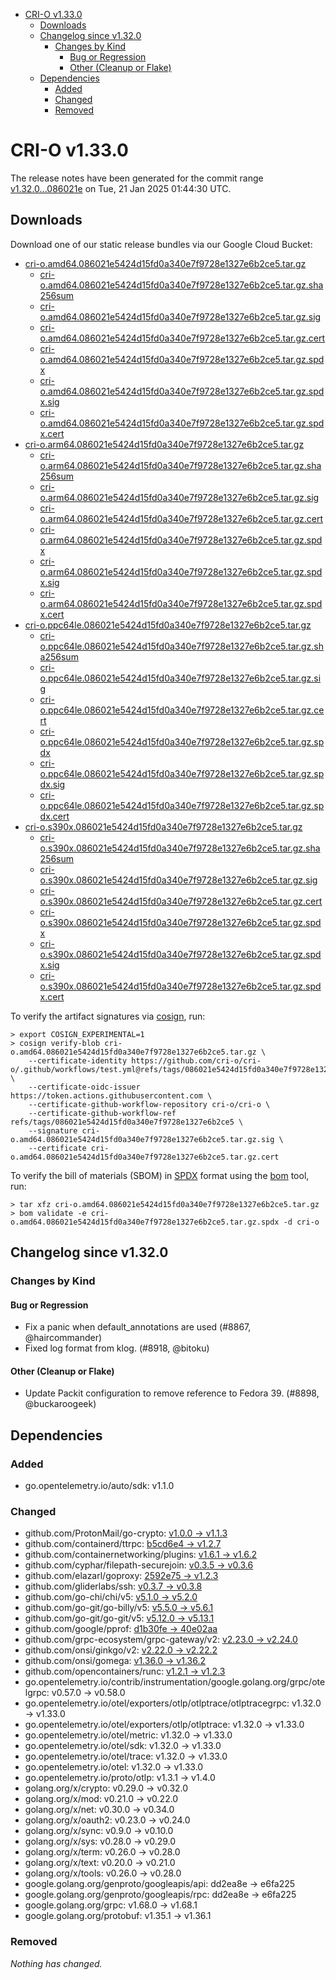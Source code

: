 - [CRI-O v1.33.0](#cri-o-v1330)
  - [Downloads](#downloads)
  - [Changelog since v1.32.0](#changelog-since-v1320)
    - [Changes by Kind](#changes-by-kind)
      - [Bug or Regression](#bug-or-regression)
      - [Other (Cleanup or Flake)](#other-cleanup-or-flake)
  - [Dependencies](#dependencies)
    - [Added](#added)
    - [Changed](#changed)
    - [Removed](#removed)

# CRI-O v1.33.0

The release notes have been generated for the commit range
[v1.32.0...086021e](https://github.com/cri-o/cri-o/compare/v1.32.0...v1.33.0) on Tue, 21 Jan 2025 01:44:30 UTC.

## Downloads

Download one of our static release bundles via our Google Cloud Bucket:

- [cri-o.amd64.086021e5424d15fd0a340e7f9728e1327e6b2ce5.tar.gz](https://storage.googleapis.com/cri-o/artifacts/cri-o.amd64.086021e5424d15fd0a340e7f9728e1327e6b2ce5.tar.gz)
  - [cri-o.amd64.086021e5424d15fd0a340e7f9728e1327e6b2ce5.tar.gz.sha256sum](https://storage.googleapis.com/cri-o/artifacts/cri-o.amd64.086021e5424d15fd0a340e7f9728e1327e6b2ce5.tar.gz.sha256sum)
  - [cri-o.amd64.086021e5424d15fd0a340e7f9728e1327e6b2ce5.tar.gz.sig](https://storage.googleapis.com/cri-o/artifacts/cri-o.amd64.086021e5424d15fd0a340e7f9728e1327e6b2ce5.tar.gz.sig)
  - [cri-o.amd64.086021e5424d15fd0a340e7f9728e1327e6b2ce5.tar.gz.cert](https://storage.googleapis.com/cri-o/artifacts/cri-o.amd64.086021e5424d15fd0a340e7f9728e1327e6b2ce5.tar.gz.cert)
  - [cri-o.amd64.086021e5424d15fd0a340e7f9728e1327e6b2ce5.tar.gz.spdx](https://storage.googleapis.com/cri-o/artifacts/cri-o.amd64.086021e5424d15fd0a340e7f9728e1327e6b2ce5.tar.gz.spdx)
  - [cri-o.amd64.086021e5424d15fd0a340e7f9728e1327e6b2ce5.tar.gz.spdx.sig](https://storage.googleapis.com/cri-o/artifacts/cri-o.amd64.086021e5424d15fd0a340e7f9728e1327e6b2ce5.tar.gz.spdx.sig)
  - [cri-o.amd64.086021e5424d15fd0a340e7f9728e1327e6b2ce5.tar.gz.spdx.cert](https://storage.googleapis.com/cri-o/artifacts/cri-o.amd64.086021e5424d15fd0a340e7f9728e1327e6b2ce5.tar.gz.spdx.cert)
- [cri-o.arm64.086021e5424d15fd0a340e7f9728e1327e6b2ce5.tar.gz](https://storage.googleapis.com/cri-o/artifacts/cri-o.arm64.086021e5424d15fd0a340e7f9728e1327e6b2ce5.tar.gz)
  - [cri-o.arm64.086021e5424d15fd0a340e7f9728e1327e6b2ce5.tar.gz.sha256sum](https://storage.googleapis.com/cri-o/artifacts/cri-o.arm64.086021e5424d15fd0a340e7f9728e1327e6b2ce5.tar.gz.sha256sum)
  - [cri-o.arm64.086021e5424d15fd0a340e7f9728e1327e6b2ce5.tar.gz.sig](https://storage.googleapis.com/cri-o/artifacts/cri-o.arm64.086021e5424d15fd0a340e7f9728e1327e6b2ce5.tar.gz.sig)
  - [cri-o.arm64.086021e5424d15fd0a340e7f9728e1327e6b2ce5.tar.gz.cert](https://storage.googleapis.com/cri-o/artifacts/cri-o.arm64.086021e5424d15fd0a340e7f9728e1327e6b2ce5.tar.gz.cert)
  - [cri-o.arm64.086021e5424d15fd0a340e7f9728e1327e6b2ce5.tar.gz.spdx](https://storage.googleapis.com/cri-o/artifacts/cri-o.arm64.086021e5424d15fd0a340e7f9728e1327e6b2ce5.tar.gz.spdx)
  - [cri-o.arm64.086021e5424d15fd0a340e7f9728e1327e6b2ce5.tar.gz.spdx.sig](https://storage.googleapis.com/cri-o/artifacts/cri-o.arm64.086021e5424d15fd0a340e7f9728e1327e6b2ce5.tar.gz.spdx.sig)
  - [cri-o.arm64.086021e5424d15fd0a340e7f9728e1327e6b2ce5.tar.gz.spdx.cert](https://storage.googleapis.com/cri-o/artifacts/cri-o.arm64.086021e5424d15fd0a340e7f9728e1327e6b2ce5.tar.gz.spdx.cert)
- [cri-o.ppc64le.086021e5424d15fd0a340e7f9728e1327e6b2ce5.tar.gz](https://storage.googleapis.com/cri-o/artifacts/cri-o.ppc64le.086021e5424d15fd0a340e7f9728e1327e6b2ce5.tar.gz)
  - [cri-o.ppc64le.086021e5424d15fd0a340e7f9728e1327e6b2ce5.tar.gz.sha256sum](https://storage.googleapis.com/cri-o/artifacts/cri-o.ppc64le.086021e5424d15fd0a340e7f9728e1327e6b2ce5.tar.gz.sha256sum)
  - [cri-o.ppc64le.086021e5424d15fd0a340e7f9728e1327e6b2ce5.tar.gz.sig](https://storage.googleapis.com/cri-o/artifacts/cri-o.ppc64le.086021e5424d15fd0a340e7f9728e1327e6b2ce5.tar.gz.sig)
  - [cri-o.ppc64le.086021e5424d15fd0a340e7f9728e1327e6b2ce5.tar.gz.cert](https://storage.googleapis.com/cri-o/artifacts/cri-o.ppc64le.086021e5424d15fd0a340e7f9728e1327e6b2ce5.tar.gz.cert)
  - [cri-o.ppc64le.086021e5424d15fd0a340e7f9728e1327e6b2ce5.tar.gz.spdx](https://storage.googleapis.com/cri-o/artifacts/cri-o.ppc64le.086021e5424d15fd0a340e7f9728e1327e6b2ce5.tar.gz.spdx)
  - [cri-o.ppc64le.086021e5424d15fd0a340e7f9728e1327e6b2ce5.tar.gz.spdx.sig](https://storage.googleapis.com/cri-o/artifacts/cri-o.ppc64le.086021e5424d15fd0a340e7f9728e1327e6b2ce5.tar.gz.spdx.sig)
  - [cri-o.ppc64le.086021e5424d15fd0a340e7f9728e1327e6b2ce5.tar.gz.spdx.cert](https://storage.googleapis.com/cri-o/artifacts/cri-o.ppc64le.086021e5424d15fd0a340e7f9728e1327e6b2ce5.tar.gz.spdx.cert)
- [cri-o.s390x.086021e5424d15fd0a340e7f9728e1327e6b2ce5.tar.gz](https://storage.googleapis.com/cri-o/artifacts/cri-o.s390x.086021e5424d15fd0a340e7f9728e1327e6b2ce5.tar.gz)
  - [cri-o.s390x.086021e5424d15fd0a340e7f9728e1327e6b2ce5.tar.gz.sha256sum](https://storage.googleapis.com/cri-o/artifacts/cri-o.s390x.086021e5424d15fd0a340e7f9728e1327e6b2ce5.tar.gz.sha256sum)
  - [cri-o.s390x.086021e5424d15fd0a340e7f9728e1327e6b2ce5.tar.gz.sig](https://storage.googleapis.com/cri-o/artifacts/cri-o.s390x.086021e5424d15fd0a340e7f9728e1327e6b2ce5.tar.gz.sig)
  - [cri-o.s390x.086021e5424d15fd0a340e7f9728e1327e6b2ce5.tar.gz.cert](https://storage.googleapis.com/cri-o/artifacts/cri-o.s390x.086021e5424d15fd0a340e7f9728e1327e6b2ce5.tar.gz.cert)
  - [cri-o.s390x.086021e5424d15fd0a340e7f9728e1327e6b2ce5.tar.gz.spdx](https://storage.googleapis.com/cri-o/artifacts/cri-o.s390x.086021e5424d15fd0a340e7f9728e1327e6b2ce5.tar.gz.spdx)
  - [cri-o.s390x.086021e5424d15fd0a340e7f9728e1327e6b2ce5.tar.gz.spdx.sig](https://storage.googleapis.com/cri-o/artifacts/cri-o.s390x.086021e5424d15fd0a340e7f9728e1327e6b2ce5.tar.gz.spdx.sig)
  - [cri-o.s390x.086021e5424d15fd0a340e7f9728e1327e6b2ce5.tar.gz.spdx.cert](https://storage.googleapis.com/cri-o/artifacts/cri-o.s390x.086021e5424d15fd0a340e7f9728e1327e6b2ce5.tar.gz.spdx.cert)

To verify the artifact signatures via [cosign](https://github.com/sigstore/cosign), run:

```console
> export COSIGN_EXPERIMENTAL=1
> cosign verify-blob cri-o.amd64.086021e5424d15fd0a340e7f9728e1327e6b2ce5.tar.gz \
    --certificate-identity https://github.com/cri-o/cri-o/.github/workflows/test.yml@refs/tags/086021e5424d15fd0a340e7f9728e1327e6b2ce5 \
    --certificate-oidc-issuer https://token.actions.githubusercontent.com \
    --certificate-github-workflow-repository cri-o/cri-o \
    --certificate-github-workflow-ref refs/tags/086021e5424d15fd0a340e7f9728e1327e6b2ce5 \
    --signature cri-o.amd64.086021e5424d15fd0a340e7f9728e1327e6b2ce5.tar.gz.sig \
    --certificate cri-o.amd64.086021e5424d15fd0a340e7f9728e1327e6b2ce5.tar.gz.cert
```

To verify the bill of materials (SBOM) in [SPDX](https://spdx.org) format using the [bom](https://sigs.k8s.io/bom) tool, run:

```console
> tar xfz cri-o.amd64.086021e5424d15fd0a340e7f9728e1327e6b2ce5.tar.gz
> bom validate -e cri-o.amd64.086021e5424d15fd0a340e7f9728e1327e6b2ce5.tar.gz.spdx -d cri-o
```

## Changelog since v1.32.0

### Changes by Kind

#### Bug or Regression
 - Fix a panic when default_annotations are used (#8867, @haircommander)
 - Fixed log format from klog. (#8918, @bitoku)

#### Other (Cleanup or Flake)
 - Update Packit configuration to remove reference to Fedora 39. (#8898, @buckaroogeek)

## Dependencies

### Added
- go.opentelemetry.io/auto/sdk: v1.1.0

### Changed
- github.com/ProtonMail/go-crypto: [v1.0.0 → v1.1.3](https://github.com/ProtonMail/go-crypto/compare/v1.0.0...v1.1.3)
- github.com/containerd/ttrpc: [b5cd6e4 → v1.2.7](https://github.com/containerd/ttrpc/compare/b5cd6e4...v1.2.7)
- github.com/containernetworking/plugins: [v1.6.1 → v1.6.2](https://github.com/containernetworking/plugins/compare/v1.6.1...v1.6.2)
- github.com/cyphar/filepath-securejoin: [v0.3.5 → v0.3.6](https://github.com/cyphar/filepath-securejoin/compare/v0.3.5...v0.3.6)
- github.com/elazarl/goproxy: [2592e75 → v1.2.3](https://github.com/elazarl/goproxy/compare/2592e75...v1.2.3)
- github.com/gliderlabs/ssh: [v0.3.7 → v0.3.8](https://github.com/gliderlabs/ssh/compare/v0.3.7...v0.3.8)
- github.com/go-chi/chi/v5: [v5.1.0 → v5.2.0](https://github.com/go-chi/chi/compare/v5.1.0...v5.2.0)
- github.com/go-git/go-billy/v5: [v5.5.0 → v5.6.1](https://github.com/go-git/go-billy/compare/v5.5.0...v5.6.1)
- github.com/go-git/go-git/v5: [v5.12.0 → v5.13.1](https://github.com/go-git/go-git/compare/v5.12.0...v5.13.1)
- github.com/google/pprof: [d1b30fe → 40e02aa](https://github.com/google/pprof/compare/d1b30fe...40e02aa)
- github.com/grpc-ecosystem/grpc-gateway/v2: [v2.23.0 → v2.24.0](https://github.com/grpc-ecosystem/grpc-gateway/compare/v2.23.0...v2.24.0)
- github.com/onsi/ginkgo/v2: [v2.22.0 → v2.22.2](https://github.com/onsi/ginkgo/compare/v2.22.0...v2.22.2)
- github.com/onsi/gomega: [v1.36.0 → v1.36.2](https://github.com/onsi/gomega/compare/v1.36.0...v1.36.2)
- github.com/opencontainers/runc: [v1.2.1 → v1.2.3](https://github.com/opencontainers/runc/compare/v1.2.1...v1.2.3)
- go.opentelemetry.io/contrib/instrumentation/google.golang.org/grpc/otelgrpc: v0.57.0 → v0.58.0
- go.opentelemetry.io/otel/exporters/otlp/otlptrace/otlptracegrpc: v1.32.0 → v1.33.0
- go.opentelemetry.io/otel/exporters/otlp/otlptrace: v1.32.0 → v1.33.0
- go.opentelemetry.io/otel/metric: v1.32.0 → v1.33.0
- go.opentelemetry.io/otel/sdk: v1.32.0 → v1.33.0
- go.opentelemetry.io/otel/trace: v1.32.0 → v1.33.0
- go.opentelemetry.io/otel: v1.32.0 → v1.33.0
- go.opentelemetry.io/proto/otlp: v1.3.1 → v1.4.0
- golang.org/x/crypto: v0.29.0 → v0.32.0
- golang.org/x/mod: v0.21.0 → v0.22.0
- golang.org/x/net: v0.30.0 → v0.34.0
- golang.org/x/oauth2: v0.23.0 → v0.24.0
- golang.org/x/sync: v0.9.0 → v0.10.0
- golang.org/x/sys: v0.28.0 → v0.29.0
- golang.org/x/term: v0.26.0 → v0.28.0
- golang.org/x/text: v0.20.0 → v0.21.0
- golang.org/x/tools: v0.26.0 → v0.28.0
- google.golang.org/genproto/googleapis/api: dd2ea8e → e6fa225
- google.golang.org/genproto/googleapis/rpc: dd2ea8e → e6fa225
- google.golang.org/grpc: v1.68.0 → v1.68.1
- google.golang.org/protobuf: v1.35.1 → v1.36.1

### Removed
_Nothing has changed._

